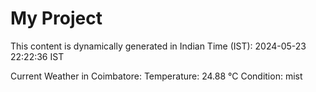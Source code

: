 # My Project

This content is dynamically generated in Indian Time (IST): 2024-05-23 22:22:36 IST


Current Weather in Coimbatore:
Temperature: 24.88 °C
Condition: mist
